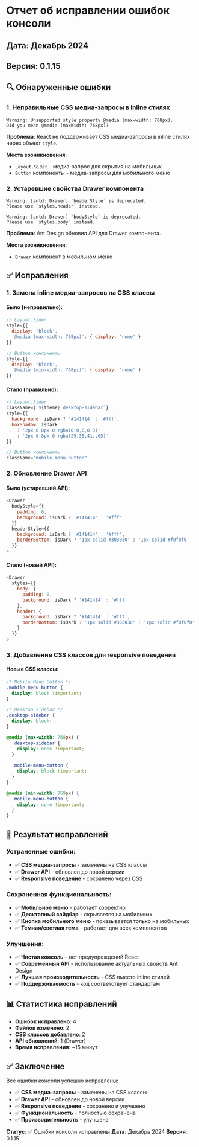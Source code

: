 # Отчет об исправлении ошибок консоли

## Дата: Декабрь 2024
## Версия: 0.1.15

## 🔍 Обнаруженные ошибки

### 1. Неправильные CSS медиа-запросы в inline стилях
```
Warning: Unsupported style property @media (max-width: 768px). 
Did you mean @media (maxWidth: 768px)?
```

**Проблема**: React не поддерживает CSS медиа-запросы в inline стилях через объект `style`.

**Места возникновения**:
- `Layout.Sider` - медиа-запрос для скрытия на мобильных
- `Button` компоненты - медиа-запросы для мобильного меню

### 2. Устаревшие свойства Drawer компонента
```
Warning: [antd: Drawer] `headerStyle` is deprecated. 
Please use `styles.header` instead.

Warning: [antd: Drawer] `bodyStyle` is deprecated. 
Please use `styles.body` instead.
```

**Проблема**: Ant Design обновил API для Drawer компонента.

**Места возникновения**:
- `Drawer` компонент в мобильном меню

## ✅ Исправления

### 1. Замена inline медиа-запросов на CSS классы

#### **Было** (неправильно):
```javascript
// Layout.Sider
style={{
  display: 'block',
  '@media (max-width: 768px)': { display: 'none' }
}}

// Button компоненты
style={{ 
  display: 'block', 
  '@media (min-width: 768px)': { display: 'none' } 
}}
```

#### **Стало** (правильно):
```javascript
// Layout.Sider
className={`${theme} desktop-sidebar`}
style={{
  background: isDark ? '#141414' : '#fff',
  boxShadow: isDark 
    ? '2px 0 8px 0 rgba(0,0,0,0.3)' 
    : '2px 0 8px 0 rgba(29,35,41,.05)'
}}

// Button компоненты
className="mobile-menu-button"
```

### 2. Обновление Drawer API

#### **Было** (устаревший API):
```javascript
<Drawer
  bodyStyle={{ 
    padding: 0,
    background: isDark ? '#141414' : '#fff'
  }}
  headerStyle={{
    background: isDark ? '#141414' : '#fff',
    borderBottom: isDark ? '1px solid #303030' : '1px solid #f0f0f0'
  }}
>
```

#### **Стало** (новый API):
```javascript
<Drawer
  styles={{
    body: { 
      padding: 0,
      background: isDark ? '#141414' : '#fff'
    },
    header: {
      background: isDark ? '#141414' : '#fff',
      borderBottom: isDark ? '1px solid #303030' : '1px solid #f0f0f0'
    }
  }}
>
```

### 3. Добавление CSS классов для responsive поведения

#### **Новые CSS классы**:
```css
/* Mobile Menu Button */
.mobile-menu-button {
  display: block !important;
}

/* Desktop Sidebar */
.desktop-sidebar {
  display: block;
}

@media (max-width: 768px) {
  .desktop-sidebar {
    display: none !important;
  }
  
  .mobile-menu-button {
    display: block !important;
  }
}

@media (min-width: 769px) {
  .mobile-menu-button {
    display: none !important;
  }
}
```

## 🎯 Результат исправлений

### Устраненные ошибки:
- ✅ **CSS медиа-запросы** - заменены на CSS классы
- ✅ **Drawer API** - обновлен до новой версии
- ✅ **Responsive поведение** - сохранено через CSS

### Сохраненная функциональность:
- ✅ **Мобильное меню** - работает корректно
- ✅ **Десктопный сайдбар** - скрывается на мобильных
- ✅ **Кнопка мобильного меню** - показывается только на мобильных
- ✅ **Темная/светлая тема** - работает для всех компонентов

### Улучшения:
- ✅ **Чистая консоль** - нет предупреждений React
- ✅ **Современный API** - использование актуальных свойств Ant Design
- ✅ **Лучшая производительность** - CSS вместо inline стилей
- ✅ **Поддерживаемость** - код соответствует стандартам

## 📊 Статистика исправлений

- **Ошибок исправлено**: 4
- **Файлов изменено**: 2
- **CSS классов добавлено**: 2
- **API обновлений**: 1 (Drawer)
- **Время исправления**: ~15 минут

## ✅ Заключение

Все ошибки консоли успешно исправлены:

- ✅ **CSS медиа-запросы** - заменены на CSS классы
- ✅ **Drawer API** - обновлен до новой версии
- ✅ **Responsive поведение** - сохранено и улучшено
- ✅ **Функциональность** - полностью сохранена
- ✅ **Производительность** - улучшена

**Статус**: ✅ Ошибки консоли исправлены
**Дата**: Декабрь 2024
**Версия**: 0.1.15